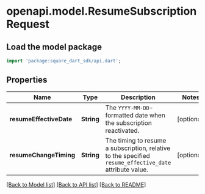# openapi.model.ResumeSubscriptionRequest

## Load the model package
```dart
import 'package:square_dart_sdk/api.dart';
```

## Properties
Name | Type | Description | Notes
------------ | ------------- | ------------- | -------------
**resumeEffectiveDate** | **String** | The `YYYY-MM-DD`-formatted date when the subscription reactivated. | [optional] 
**resumeChangeTiming** | **String** | The timing to resume a subscription, relative to the specified `resume_effective_date` attribute value. | [optional] 

[[Back to Model list]](../README.md#documentation-for-models) [[Back to API list]](../README.md#documentation-for-api-endpoints) [[Back to README]](../README.md)


